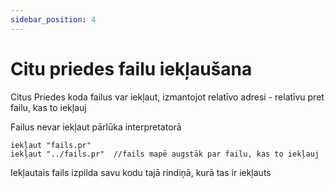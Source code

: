 ```yaml
---
sidebar_position: 4
---
```


# Citu priedes failu iekļaušana

Citus Priedes koda failus var iekļaut, izmantojot relatīvo adresi - relatīvu pret failu, kas to iekļauj

Failus nevar iekļaut pārlūka interpretatorā

```
iekļaut "fails.pr"
iekļaut "../fails.pr"  //fails mapē augstāk par failu, kas to iekļauj
```

Iekļautais fails izpilda savu kodu tajā rindiņā, kurā tas ir iekļauts

